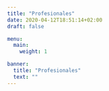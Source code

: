 ```yaml
---
title: "Profesionales"
date: 2020-04-12T18:51:14+02:00
draft: false

menu:
  main:
    weight: 1

banner:
  title: "Profesionales"
  text: "" 
---
```


